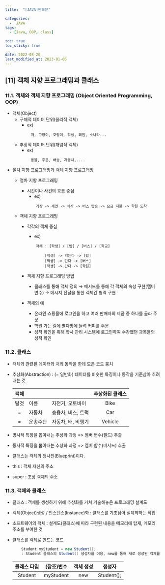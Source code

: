 ```yaml
---
title:  "[JAVA]반복문" 

categories:
  -  JAVA
tags:
  - [Java, OOP, class]

toc: true
toc_sticky: true

date: 2022-08-20
last_modified_at: 2023-01-06
---
```

[11] 객체 지향 프로그래밍과 클래스
----
### 11.1. 객체와 객체 지향 프로그래밍 (Object Oriented Programming, OOP)
- 객체(Object)
    - 구체적 데이터 단위(물리적 객체)
        - ex)
        ```
             개, 고양이, 호랑이, 학생, 회원, 소나타...
        ```
    - 추상적 데이터 단위(개념적 객체)
        - ex)
        ```
             동물, 주문, 배송, 자동차,....
        ```
- 절차 지향 프로그래밍과 객체 지향 프로그래밍
    - 절차 지향 프로그래밍 
        - 시간이나 사건의 흐름 중심
            - ex)
            ```
                기상 -> 세면 -> 식사 -> 버스 탑승 -> 요금 지불 -> 학원 도착
            ```
                

    - 객체 지향 프로그래밍
        - 각각의 객체 중심
            - ex)
            ```
                객체 : [학생] / [밥] / [버스] / [학교]
                        
                    [학생] -> 먹는다 -> [밥]
                    [학생] -> 탄다 -> [버스]
                    [학생] -> 간다 -> [학원]
            ```           
        - 객체 지향 프로그래밍 방법
            - 클래스를 통해 객체 정의 → 메서드를 통해 각 객체의 속성 구현(멤버 변수) → 메시지 전달을 통한 객체간 협력 구현

        - 객체의 예
            - 온라인 쇼핑몰에 로그인을 하고 여러 판매자의 제품 중 하나를 골라 주문
            - 학원 가는 길에 별다방에 들려 커피를 주문
            - 성적 확인을 위해 학사 관리 시스템에 로그인하여 수강했던 과목들의 성적 확인

### 11.2. 클래스 
- 객체와 관련된 데이터와 처리 동작을 한데 모은 코드 뭉치
- 추상화(Abstraction) : (= 일반화) 데이터를 비슷한 특징이나 동작을 기준삼아 추려내는 것 
  
    |객체|||추상화된 클래스|
    |:---:|---|---|:---:|
    |탈것|이륜|자전거, 오토바이|Bike|
    |=|자동차|승용차, 버스, 트럭|Car|
    |=|운송수단|자동차, 배, 비행기|Vehicle|
  
- 명사적 특징을 뽑아내는 추상화 과정 => 멤버 변수(필드) 추출                         
- 동사적 특징을 뽑아내는 추상화 과정 => 멤버 함수(메서드) 추출

- 클래스는 객체의 청사진(Blueprint)이다. 

- this : 객체 자신의 주소 
- super : 조상 객체의 주소

### 11.3. 객체와 클래스 
- 클래스 : 객체를 생성하기 위해 추상화를 거쳐 기술해놓은 프로그래밍 설계도
- 객체(Object)생성 / 인스턴스(Instance)화 : 클래스를 기초삼아 실체화하는 작업
- 소프트웨어의 객체 : 설계도(클래스)에 따라 구현된 내용을 메모리에 탑재, 메모리 주소를 부여한 것
     
    
- 클래스를 객체로 만드는 코드
    
    ```java
        Student myStudent = new Student();
        : Student 클래스의 Student() 생성자를 이용, new를 통해 새로 생성된 객체를 메모리에 적재 후 변수 myStudent에 대입  
    ```
    |클래스 타입|(참조)변수|객체 생성|생성자|
    |:---:|:---:|:---:|:---:|
    |Student|myStudent|new|Student();|

    